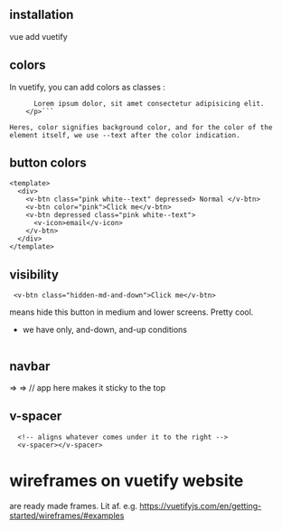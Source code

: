 ## installation

vue add vuetify

## colors

In vuetify, you can add colors as classes :

````<p class="red white--text">
      Lorem ipsum dolor, sit amet consectetur adipisicing elit.
    </p>```

Heres, color signifies background color, and for the color of the element itself, we use --text after the color indication.
````

## button colors

```
<template>
  <div>
    <v-btn class="pink white--text" depressed> Normal </v-btn>
    <v-btn color="pink">Click me</v-btn>
    <v-btn depressed class="pink white--text">
      <v-icon>email</v-icon>
    </v-btn>
  </div>
</template>
```

## visibility

` <v-btn class="hidden-md-and-down">Click me</v-btn>`

means hide this button in medium and lower screens. Pretty cool.

- we have only, and-down, and-up conditions

```<v-btn class="hidden-sm-only">Hidden only on small screens</v-btn>

```

## navbar

=> <v-toolbar> </v-toolbar>
=> <v-toolbar flat app> </v-toolbar> // app here makes it sticky to the top

## v-spacer

      <!-- aligns whatever comes under it to the right -->
      <v-spacer></v-spacer>

# wireframes on vuetify website

are ready made frames. Lit af.
e.g. https://vuetifyjs.com/en/getting-started/wireframes/#examples
